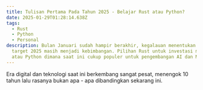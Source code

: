 ```yaml
---
title: Tulisan Pertama Pada Tahun 2025 - Belajar Rust atau Python?
date: 2025-01-29T01:28:14.638Z
tags:
  - Rust
  - Python
  - Personal
description: Bulan Januari sudah hampir berakhir, kegalauan menentukan pilihan
  target 2025 masih menjadi kebimbangan. Pilihan Rust untuk investasi masa depan
  atau Python dimana saat ini cukup populer untuk pengembangan AI dan ML
---
```

E﻿ra digital dan teknologi saat ini berkembang sangat pesat, menengok 10 tahun lalu rasanya bukan apa - apa dibandingkan sekarang ini.